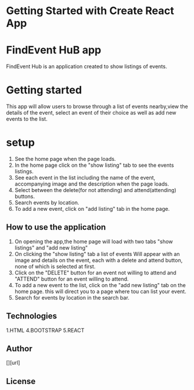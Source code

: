 # Getting Started with Create React App
# FindEvent HuB app
FindEvent Hub is an application created to show listings of events.

# Getting started
This app will allow users to browse through a list of events nearby,view the details of the event, select an event of their choice as well as add new events to the list.

# setup
1. See the home page when the page loads. 
2. In the home page click on the "show listing" tab to see the events listings.
3. See each event in the list including the name of the event, accompanying image and the description when the page loads.
4. Select between the delete(for not attending) and attend(attending) buttons.
5. Search events by location.
6. To add a new event, click on "add listing" tab in the home page. 

## How to use the application
1. On opening the app,the home page will load with two tabs "show listings" and "add new listing" 
2. On clicking the "show listing" tab a list of events Will appear with an image and details on the event, each with a delete and attend button, none of which is selected at first.
2. Click on the "DELETE" button for an event not willing to attend and "ATTEND" button for an event willing to attend.
3. To add a new event to the list, click on the "add new listing" tab on the home page. this will direct you to a page where tou can list your event.
4. Search for events by location in the search bar.

## Technologies
1.HTML
4.BOOTSTRAP
5.REACT


## Author
[][url]

## License

